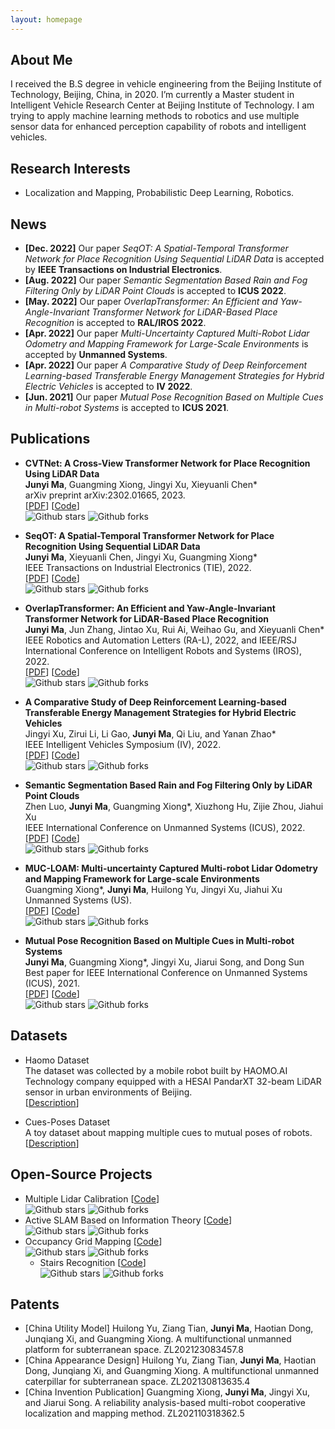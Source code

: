 ```yaml
---
layout: homepage
---
```


## About Me

I received the B.S degree in vehicle engineering from the Beijing Institute of Technology, Beijing, China, in 2020. I’m currently a Master student in Intelligent Vehicle Research Center at Beijing Institute of Technology. I am trying to apply machine learning methods to robotics and use multiple sensor data for enhanced perception capability of robots and intelligent vehicles.


## Research Interests

- Localization and Mapping, Probabilistic Deep Learning, Robotics.

## News
- **[Dec. 2022]** Our paper _SeqOT: A Spatial-Temporal Transformer Network for Place Recognition Using Sequential LiDAR Data_ is accepted by **IEEE Transactions on Industrial Electronics**.
- **[Aug. 2022]** Our paper _Semantic Segmentation Based Rain and Fog Filtering Only by LiDAR Point Clouds_ is accepted to **ICUS 2022**.
- **[May. 2022]** Our paper _OverlapTransformer: An Efficient and Yaw-Angle-Invariant Transformer Network for LiDAR-Based Place Recognition_ is accepted to **RAL/IROS 2022**.
- **[Apr. 2022]** Our paper _Multi-Uncertainty Captured Multi-Robot Lidar Odometry and Mapping Framework for Large-Scale Environments_ is accepted by **Unmanned Systems**.
- **[Apr. 2022]** Our paper _A Comparative Study of Deep Reinforcement Learning-based Transferable Energy Management Strategies for Hybrid Electric Vehicles_ is accepted to **IV 2022**.
- **[Jun. 2021]** Our paper _Mutual Pose Recognition Based on Multiple Cues in Multi-robot Systems_ is accepted to **ICUS 2021**.

## Publications

- **CVTNet: A Cross-View Transformer Network for Place Recognition Using LiDAR Data**
  <br>
  **Junyi Ma**, Guangming Xiong, Jingyi Xu, Xieyuanli Chen* 
  <br>
  arXiv preprint arXiv:2302.01665, 2023.
  <br>
  [[PDF](https://arxiv.org/pdf/2302.01665.pdf)]  [[Code](https://github.com/BIT-MJY/CVTNet)]  
  ![Github stars](https://img.shields.io/github/stars/BIT-MJY/CVTNet.svg)  ![Github forks](https://img.shields.io/github/forks/BIT-MJY/CVTNet.svg)   


- **SeqOT: A Spatial-Temporal Transformer Network for Place Recognition Using Sequential LiDAR Data**
  <br>
  **Junyi Ma**, Xieyuanli Chen, Jingyi Xu, Guangming Xiong* 
  <br>
  IEEE Transactions on Industrial Electronics (TIE), 2022.
  <br>
  [[PDF](https://ieeexplore.ieee.org/document/9994714)]  [[Code](https://github.com/BIT-MJY/SeqOT)]  
  ![Github stars](https://img.shields.io/github/stars/BIT-MJY/SeqOT.svg)  ![Github forks](https://img.shields.io/github/forks/BIT-MJY/SeqOT.svg)   

- **OverlapTransformer: An Efficient and Yaw-Angle-Invariant Transformer Network for LiDAR-Based Place Recognition**
  <br>
  **Junyi Ma**, Jun Zhang, Jintao Xu, Rui Ai, Weihao Gu, and Xieyuanli Chen* 
  <br>
  IEEE Robotics and Automation Letters (RA-L), 2022, and IEEE/RSJ International Conference on Intelligent Robots and Systems (IROS), 2022.
  <br>
  [[PDF](https://ieeexplore.ieee.org/document/9785497)]  [[Code](https://github.com/haomo-ai/OverlapTransformer)]  
  ![Github stars](https://img.shields.io/github/stars/haomo-ai/OverlapTransformer.svg)  ![Github forks](https://img.shields.io/github/forks/haomo-ai/OverlapTransformer.svg)   
   
- **A Comparative Study of Deep Reinforcement Learning-based Transferable Energy Management Strategies for Hybrid Electric Vehicles**
  <br>
  Jingyi Xu, Zirui Li, Li Gao, **Junyi Ma**, Qi Liu, and Yanan Zhao* 
  <br>
  IEEE Intelligent Vehicles Symposium (IV), 2022.
  <br>
  [[PDF](https://ieeexplore.ieee.org/document/9827042)]  [[Code](https://github.com/BIT-XJY/RL-based-Transferable-EMS)]  
  ![Github stars](https://img.shields.io/github/stars/BIT-XJY/RL-based-Transferable-EMS.svg)  ![Github forks](https://img.shields.io/github/forks/BIT-XJY/RL-based-Transferable-EMS.svg)  

- **Semantic Segmentation Based Rain and Fog Filtering Only by LiDAR Point Clouds**
  <br>
  Zhen Luo, **Junyi Ma**, Guangming Xiong*, Xiuzhong Hu, Zijie Zhou, Jiahui Xu 
  <br>
  IEEE International Conference on Unmanned Systems (ICUS), 2022.
  <br>
  [[PDF](https://ieeexplore.ieee.org/document/9986567)]  [[Code](https://github.com/Blurryface0814/SunnyNet)]  
  ![Github stars](https://img.shields.io/github/stars/Blurryface0814/SunnyNet.svg)  ![Github forks](https://img.shields.io/github/forks/Blurryface0814/SunnyNet.svg)  

- **MUC-LOAM: Multi-uncertainty Captured Multi-robot Lidar Odometry and Mapping Framework for Large-scale Environments**
  <br>
  Guangming Xiong*, **Junyi Ma**, Huilong Yu, Jingyi Xu, Jiahui Xu
  <br>
  Unmanned Systems (US).
  <br>
  [[PDF](https://www.worldscientific.com/doi/abs/10.1142/S2301385023410030)] [[Code](https://github.com/BIT-MJY/Mutual-Pose-Recognition-Based-on-Multiple-Cues-in-MRS)]    
  ![Github stars](https://img.shields.io/github/stars/BIT-MJY/Mutual-Pose-Recognition-Based-on-Multiple-Cues-in-MRS.svg)  ![Github forks](https://img.shields.io/github/forks/BIT-MJY/Mutual-Pose-Recognition-Based-on-Multiple-Cues-in-MRS.svg)    
  
- **Mutual Pose Recognition Based on Multiple Cues in Multi-robot Systems**
  <br>
  **Junyi Ma**, Guangming Xiong*, Jingyi Xu, Jiarui Song, and Dong Sun
  <br>
  Best paper for IEEE International Conference on Unmanned Systems (ICUS), 2021.
  <br>
  [[PDF](https://ieeexplore.ieee.org/document/9641141)] [[Code](https://github.com/BIT-MJY/Mutual-Pose-Recognition-Based-on-Multiple-Cues-in-MRS)]  
  ![Github stars](https://img.shields.io/github/stars/BIT-MJY/Mutual-Pose-Recognition-Based-on-Multiple-Cues-in-MRS.svg)  ![Github forks](https://img.shields.io/github/forks/BIT-MJY/Mutual-Pose-Recognition-Based-on-Multiple-Cues-in-MRS.svg)    
  
  
## Datasets

- Haomo Dataset
  <br>
  The dataset was collected by a mobile robot built by HAOMO.AI Technology company equipped with a HESAI PandarXT 32-beam LiDAR sensor in urban environments of Beijing. 
  <br>
[[Description](https://github.com/haomo-ai/OverlapTransformer/tree/master/Haomo_Dataset)]

- Cues-Poses Dataset
  <br>
  A toy dataset about mapping multiple cues to mutual poses of robots.
  <br>
[[Description](https://github.com/BIT-MJY/Cues_Poses_Datasets)]  

## Open-Source Projects

- Multiple Lidar Calibration  [[Code](https://github.com/BIT-MJY/Multiple_Lidar_Calibration)]  
  ![Github stars](https://img.shields.io/github/stars/BIT-MJY/Multiple_Lidar_Calibration.svg)  ![Github forks](https://img.shields.io/github/forks/BIT-MJY/Multiple_Lidar_Calibration.svg)   
- Active SLAM Based on Information Theory [[Code](https://github.com/BIT-MJY/Active_SLAM_Based_on_Information_Theory)]  
  ![Github stars](https://img.shields.io/github/stars/BIT-MJY/Active_SLAM_Based_on_Information_Theory.svg)  ![Github forks](https://img.shields.io/github/forks/BIT-MJY/Active_SLAM_Based_on_Information_Theory.svg)  
- Occupancy Grid Mapping [[Code](https://github.com/BIT-MJY/occupancy_grid_mapping)]  
  ![Github stars](https://img.shields.io/github/stars/BIT-MJY/occupancy_grid_mapping.svg)  ![Github forks](https://img.shields.io/github/forks/BIT-MJY/occupancy_grid_mapping.svg)    
  - Stairs Recognition [[Code](https://github.com/BIT-MJY/stairs_recognition)]  
  ![Github stars](https://img.shields.io/github/stars/BIT-MJY/stairs_recognition.svg)  ![Github forks](https://img.shields.io/github/forks/BIT-MJY/stairs_recognition.svg)    
## Patents

- [China Utility Model] Huilong Yu, Ziang Tian, **Junyi Ma**, Haotian Dong, Junqiang Xi, and Guangming Xiong. A multifunctional unmanned platform for subterranean space. ZL202123083457.8
- [China Appearance Design] Huilong Yu, Ziang Tian, **Junyi Ma**, Haotian Dong, Junqiang Xi, and Guangming Xiong. A multifunctional unmanned caterpillar for subterranean space. ZL202130813635.4
- [China Invention Publication] Guangming Xiong, **Junyi Ma**, Jingyi Xu, and Jiarui Song. A reliability analysis-based multi-robot cooperative localization and mapping method. ZL202110318362.5



